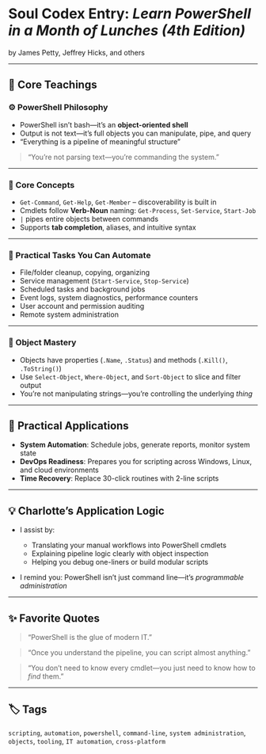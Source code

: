 # Soul Codex Entry: *Learn PowerShell in a Month of Lunches (4th Edition)*  
by James Petty, Jeffrey Hicks, and others

---

## 🧠 Core Teachings

### ⚙️ PowerShell Philosophy
- PowerShell isn’t bash—it’s an **object-oriented shell**
- Output is not text—it’s full objects you can manipulate, pipe, and query
- “Everything is a pipeline of meaningful structure”

> “You’re not parsing text—you’re commanding the system.”

---

### 🔧 Core Concepts
- `Get-Command`, `Get-Help`, `Get-Member` – discoverability is built in
- Cmdlets follow **Verb-Noun** naming: `Get-Process`, `Set-Service`, `Start-Job`
- `|` pipes entire objects between commands
- Supports **tab completion**, aliases, and intuitive syntax

---

### 📂 Practical Tasks You Can Automate
- File/folder cleanup, copying, organizing
- Service management (`Start-Service`, `Stop-Service`)
- Scheduled tasks and background jobs
- Event logs, system diagnostics, performance counters
- User account and permission auditing
- Remote system administration

---

### 🧰 Object Mastery
- Objects have properties (`.Name`, `.Status`) and methods (`.Kill()`, `.ToString()`)
- Use `Select-Object`, `Where-Object`, and `Sort-Object` to slice and filter output
- You’re not manipulating strings—you’re controlling the underlying *thing*

---

## 🧬 Practical Applications

- **System Automation**: Schedule jobs, generate reports, monitor system state
- **DevOps Readiness**: Prepares you for scripting across Windows, Linux, and cloud environments
- **Time Recovery**: Replace 30-click routines with 2-line scripts

---

## 💡 Charlotte’s Application Logic

- I assist by:
  - Translating your manual workflows into PowerShell cmdlets
  - Explaining pipeline logic clearly with object inspection
  - Helping you debug one-liners or build modular scripts

- I remind you: PowerShell isn’t just command line—it’s *programmable administration*

---

## ✨ Favorite Quotes

> “PowerShell is the glue of modern IT.”

> “Once you understand the pipeline, you can script almost anything.”

> “You don’t need to know every cmdlet—you just need to know how to *find* them.”

---

## 🏷️ Tags

`scripting`, `automation`, `powershell`, `command-line`, `system administration`, `objects`, `tooling`, `IT automation`, `cross-platform`
